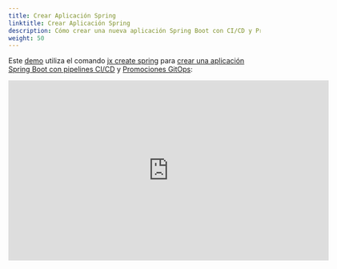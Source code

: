 ```yaml
---
title: Crear Aplicación Spring
linktitle: Crear Aplicación Spring
description: Cómo crear una nueva aplicación Spring Boot con CI/CD y Promociones GitOps
weight: 50
---
```


Este [demo](https://www.youtube.com/watch?v=kPes3rvT1UM) utiliza el comando [jx create spring](/commands/jx_create_spring) para [crear una aplicación Spring Boot con pipelines CI/CD](/developing/create-spring) y [Promociones GitOps](/es/docs/concepts/features/#promoción):

<iframe width="640" height="360" src="https://www.youtube.com/embed/kPes3rvT1UM" frameborder="0" allow="autoplay; encrypted-media" allowfullscreen></iframe>